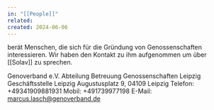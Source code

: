 ```yaml
---
in: "[[People]]"
related: 
created: 2024-06-06
---
```


berät Menschen, die sich für die Gründung von Genossenschaften interessieren. Wir haben den Kontakt zu ihm aufgenommen um über [[Solav]] zu sprechen.

Genoverband e.V.
Abteilung Betreuung Genossenschaften Leipzig
Geschäftsstelle Leipzig
Augustusplatz 9, 04109 Leipzig
Telefon: +49341909881931
Mobil: +491739977198
E-Mail: marcus.lasch@genoverband.de
